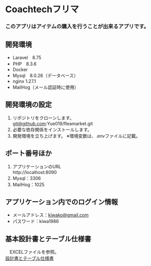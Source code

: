 # Coachtechフリマ

### このアプリはアイテムの購入を行うことが出来るアプリです。

## 開発環境
- Laravel　8.75
- PHP　8.3.6
- Docker
- Mysql　8.0.26（データベース）
- nginx 1.27.1
- MailHog（メール認証時に使用）

## 開発環境の設定
1. リポジトリをクローンします。<br>
git@github.com:Yue019/fleamarket.git
2. 必要な依存関係をインストールします。
3. 開発環境を立ち上げます。
   ※環境変数は、.envファイルに記載。

## ポート番号ほか
1. アプリケーションのURL<br>
http://localhost:8090
2. Mysql：3306
3. MailHog：1025

##  アプリケーション内でのログイン情報
- メールアドレス：kiwako@gmail.com
- パスワード：kiwa1986

## 基本設計書とテーブル仕様書
　EXCELファイルを参照。<br>
 [設計書とテーブル仕様書](table.xlsx)


   





